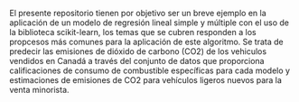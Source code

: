 El presente repositorio tienen por objetivo ser un breve ejemplo en la aplicación de un modelo de regresión lineal simple y múltiple con el uso de la biblioteca scikit-learn, los temas que se cubren responden a los propcesos más comunes para la aplicación de este algoritmo. Se trata de predecir las emisiones de dióxido de carbono (CO2) de los vehiculos vendidos en Canadá a través del conjunto de datos que proporciona calificaciones de consumo de combustible específicas para cada modelo y estimaciones de emisiones de CO2 para vehículos ligeros nuevos para la venta minorista.
